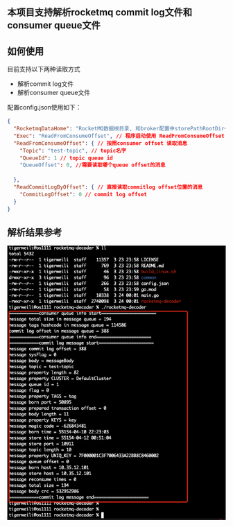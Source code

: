 ## 本项目支持解析rocketmq commit log文件和consumer queue文件

## 如何使用
目前支持以下两种读取方式
- 解析commit log文件
- 解析consumer queue文件

配置config.json使用如下：
```json
{
  "RocketmqDataHome": "RocketMQ数据根目录, 和broker配置中storePathRootDir一样",
  "Exec": "ReadFromConsumeOffset", // 程序启动使用 ReadFromConsumeOffset 或者ReadCommitLogByOffset 配置
  "ReadFromConsumeOffset": { // 按照consumer offset 读取消息
    "Topic": "test-topic", // topic名字
    "QueueId": 1 // topic queue id
    "QueueOffset": 0, //需要读取哪个queue offset的消息
    
  },
  "ReadCommitLogByOffset": { // 直接读取commitlog offset位置的消息
    "CommitLogOffset": 0 // commit log offset
  }
}

```

## 解析结果参考
<img src="https://raw.githubusercontent.com/rmq-plus-plus/rocketmq-decoder/main/images/01.png" />